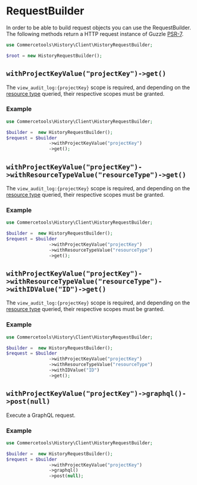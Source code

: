# RequestBuilder

In order to be able to build request objects you can use the RequestBuilder. The following methods return a HTTP request instance of Guzzle [PSR-7](https://github.com/guzzle/psr7).

```php
use Commercetools\History\Client\HistoryRequestBuilder;

$root = new HistoryRequestBuilder();
```

## `withProjectKeyValue("projectKey")->get()`

The `view_audit_log:{projectKey}` scope is required, and depending on the [resource type](ctp:history:type:ChangeHistoryResourceType) queried, their respective scopes must be granted.

### Example
```php
use Commercetools\History\Client\HistoryRequestBuilder;

$builder =  new HistoryRequestBuilder();
$request = $builder
                ->withProjectKeyValue("projectKey")
                ->get();
```
## `withProjectKeyValue("projectKey")->withResourceTypeValue("resourceType")->get()`

The `view_audit_log:{projectKey}` scope is required, and depending on the [resource type](ctp:history:type:ChangeHistoryResourceType) queried, their respective scopes must be granted.

### Example
```php
use Commercetools\History\Client\HistoryRequestBuilder;

$builder =  new HistoryRequestBuilder();
$request = $builder
                ->withProjectKeyValue("projectKey")
                ->withResourceTypeValue("resourceType")
                ->get();
```
## `withProjectKeyValue("projectKey")->withResourceTypeValue("resourceType")->withIDValue("ID")->get()`

The `view_audit_log:{projectKey}` scope is required, and depending on the [resource type](ctp:history:type:ChangeHistoryResourceType) queried, their respective scopes must be granted.

### Example
```php
use Commercetools\History\Client\HistoryRequestBuilder;

$builder =  new HistoryRequestBuilder();
$request = $builder
                ->withProjectKeyValue("projectKey")
                ->withResourceTypeValue("resourceType")
                ->withIDValue("ID")
                ->get();
```
## `withProjectKeyValue("projectKey")->graphql()->post(null)`

Execute a GraphQL request.

### Example
```php
use Commercetools\History\Client\HistoryRequestBuilder;

$builder =  new HistoryRequestBuilder();
$request = $builder
                ->withProjectKeyValue("projectKey")
                ->graphql()
                ->post(null);
```
